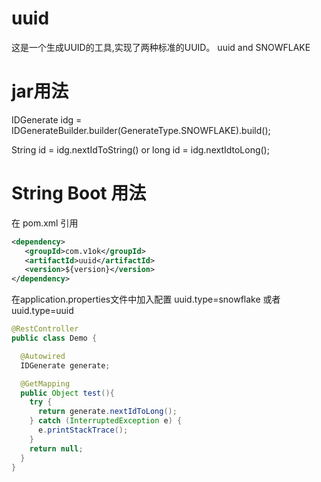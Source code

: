 # uuid
这是一个生成UUID的工具,实现了两种标准的UUID。
uuid and SNOWFLAKE

# jar用法
IDGenerate idg = IDGenerateBuilder.builder(GenerateType.SNOWFLAKE).build();

String id = idg.nextIdToString()  or long id = idg.nextIdtoLong();

# String Boot 用法
在 pom.xml 引用
```xml
<dependency>
   <groupId>com.v1ok</groupId>
   <artifactId>uuid</artifactId>
   <version>${version}</version>
</dependency>
```

在application.properties文件中加入配置
uuid.type=snowflake 或者 uuid.type=uuid

```java
@RestController
public class Demo {

  @Autowired
  IDGenerate generate;

  @GetMapping
  public Object test(){
    try {
      return generate.nextIdToLong();
    } catch (InterruptedException e) {
      e.printStackTrace();
    }
    return null;
  }
}
```